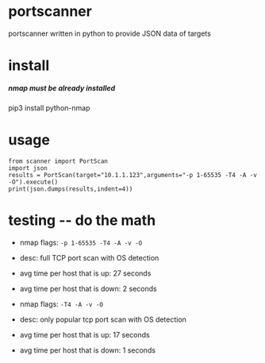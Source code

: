 # portscanner
portscanner written in python to provide JSON data of targets

# install
##### nmap must be already installed
pip3 install python-nmap

# usage
```
from scanner import PortScan
import json
results = PortScan(target="10.1.1.123",arguments="-p 1-65535 -T4 -A -v -O").execute()
print(json.dumps(results,indent=4))
```

# testing -- do the math

  * nmap flags: `-p 1-65535 -T4 -A -v -O`
  * desc: full TCP port scan with OS detection
  * avg time per host that is up: 27 seconds
  * avg time per host that is down: 2 seconds

  * nmap flags: `-T4 -A -v -O`
  * desc: only popular tcp port scan with OS detection
  * avg time per host that is up: 17 seconds
  * avg time per host that is down: 1 seconds
